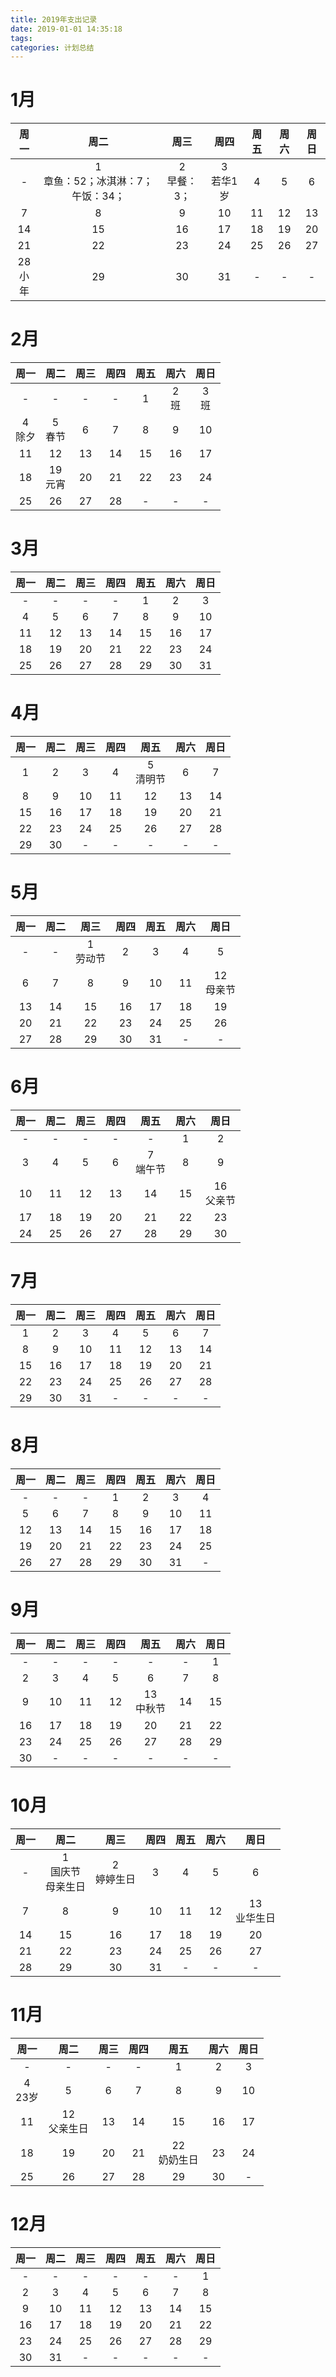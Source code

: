 ```yaml
---
title: 2019年支出记录
date: 2019-01-01 14:35:18
tags:
categories: 计划总结
---
```



# 1月

|周一|周二|周三|周四|周五|周六|周日|
|:--:|:--:|:--:|:--:|:--:|:--:|:--:|
|-|1<br>章鱼：52；冰淇淋：7；午饭：34；|2<br>早餐：3；|3<br>若华1岁|4<br>|5<br>|6<br>|
|7<br>|8<br>|9<br>|10<br>|11<br>|12<br>|13<br>|
|14<br>|15<br>|16<br>|17<br>|18<br>|19<br>|20<br>|
|21<br>|22<br>|23<br>|24<br>|25<br>|26<br>|27<br>|
|28<br>小年|29<br>|30<br>|31<br>|-|-|-|


# 2月

|周一|周二|周三|周四|周五|周六|周日|
|:--:|:--:|:--:|:--:|:--:|:--:|:--:|
|-|-|-|-|1<br>|2<br>班|3<br>班|
|4<br>除夕|5<br>春节|6<br>|7<br>|8<br>|9<br>|10<br>|
|11<br>|12<br>|13<br>|14<br>|15<br>|16<br>|17<br>|
|18<br>|19<br>元宵|20<br>|21<br>|22<br>|23<br>|24<br>|
|25<br>|26<br>|27<br>|28<br>|-|-|-|


# 3月

|周一|周二|周三|周四|周五|周六|周日|
|:--:|:--:|:--:|:--:|:--:|:--:|:--:|
|-|-|-|-|1<br>|2<br>|3<br>|
|4<br>|5<br>|6<br>|7<br>|8<br>|9<br>|10<br>|
|11<br>|12<br>|13<br>|14<br>|15<br>|16<br>|17<br>|
|18<br>|19<br>|20<br>|21<br>|22<br>|23<br>|24<br>|
|25<br>|26<br>|27<br>|28<br>|29<br>|30<br>|31<br>|


# 4月

|周一|周二|周三|周四|周五|周六|周日|
|:--:|:--:|:--:|:--:|:--:|:--:|:--:|
|1<br>|2<br>|3<br>|4<br>|5<br>清明节|6<br>|7<br>|
|8<br>|9<br>|10<br>|11<br>|12<br>|13<br>|14<br>|
|15<br>|16<br>|17<br>|18<br>|19<br>|20<br>|21<br>|
|22<br>|23<br>|24<br>|25<br>|26<br>|27<br>|28<br>|
|29<br>|30<br>|-|-|-|-|-|


# 5月

|周一|周二|周三|周四|周五|周六|周日|
|:--:|:--:|:--:|:--:|:--:|:--:|:--:|
|-|-|1<br>劳动节|2<br>|3<br>|4<br>|5<br>|
|6<br>|7<br>|8<br>|9<br>|10<br>|11<br>|12<br>母亲节|
|13<br>|14<br>|15<br>|16<br>|17<br>|18<br>|19<br>|
|20<br>|21<br>|22<br>|23<br>|24<br>|25<br>|26<br>|
|27<br>|28<br>|29<br>|30<br>|31<br>|-|-|


# 6月

|周一|周二|周三|周四|周五|周六|周日|
|:--:|:--:|:--:|:--:|:--:|:--:|:--:|
|-|-|-|-|-|1<br>|2<br>|
|3<br>|4<br>|5<br>|6<br>|7<br>端午节|8<br>|9<br>|
|10<br>|11<br>|12<br>|13<br>|14<br>|15<br>|16<br>父亲节|
|17<br>|18<br>|19<br>|20<br>|21<br>|22<br>|23<br>|
|24<br>|25<br>|26<br>|27<br>|28<br>|29<br>|30<br>|


# 7月

|周一|周二|周三|周四|周五|周六|周日|
|:--:|:--:|:--:|:--:|:--:|:--:|:--:|
|1<br>|2<br>|3<br>|4<br>|5<br>|6<br>|7<br>|
|8<br>|9<br>|10<br>|11<br>|12<br>|13<br>|14<br>|
|15<br>|16<br>|17<br>|18<br>|19<br>|20<br>|21<br>|
|22<br>|23<br>|24<br>|25<br>|26<br>|27<br>|28<br>|
|29<br>|30<br>|31<br>|-|-|-|-|


# 8月

|周一|周二|周三|周四|周五|周六|周日|
|:--:|:--:|:--:|:--:|:--:|:--:|:--:|
|-|-|-|1<br>|2<br>|3<br>|4<br>|
|5<br>|6<br>|7<br>|8<br>|9<br>|10<br>|11<br>|
|12<br>|13<br>|14<br>|15<br>|16<br>|17<br>|18<br>|
|19<br>|20<br>|21<br>|22<br>|23<br>|24<br>|25<br>|
|26<br>|27<br>|28<br>|29<br>|30<br>|31<br>|-|


# 9月

|周一|周二|周三|周四|周五|周六|周日|
|:--:|:--:|:--:|:--:|:--:|:--:|:--:|
|-|-|-|-|-|-|1<br>|
|2<br>|3<br>|4<br>|5<br>|6<br>|7<br>|8<br>|
|9<br>|10<br>|11<br>|12<br>|13<br>中秋节|14<br>|15<br>|
|16<br>|17<br>|18<br>|19<br>|20<br>|21<br>|22<br>|
|23<br>|24<br>|25<br>|26<br>|27<br>|28<br>|29<br>|
|30<br>|-|-|-|-|-|-|


# 10月

|周一|周二|周三|周四|周五|周六|周日|
|:--:|:--:|:--:|:--:|:--:|:--:|:--:|
|-|1<br>国庆节<br>母亲生日|2<br>婷婷生日|3<br>|4<br>|5<br>|6<br>|
|7<br>|8<br>|9<br>|10<br>|11<br>|12<br>|13<br>业华生日|
|14<br>|15<br>|16<br>|17<br>|18<br>|19<br>|20<br>|
|21<br>|22<br>|23<br>|24<br>|25<br>|26<br>|27<br>|
|28<br>|29<br>|30<br>|31<br>|-|-|-|


# 11月

|周一|周二|周三|周四|周五|周六|周日|
|:--:|:--:|:--:|:--:|:--:|:--:|:--:|
|-|-|-|-|1<br>|2<br>|3<br>|
|4<br>23岁|5<br>|6<br>|7<br>|8<br>|9<br>|10<br>|
|11<br>|12<br>父亲生日|13<br>|14<br>|15<br>|16<br>|17<br>|
|18<br>|19<br>|20<br>|21<br>|22<br>奶奶生日|23<br>|24<br>|
|25<br>|26<br>|27<br>|28<br>|29<br>|30<br>|-|


# 12月

|周一|周二|周三|周四|周五|周六|周日|
|:--:|:--:|:--:|:--:|:--:|:--:|:--:|
|-|-|-|-|-|-|1<br>|
|2<br>|3<br>|4<br>|5<br>|6<br>|7<br>|8<br>|
|9<br>|10<br>|11<br>|12<br>|13<br>|14<br>|15<br>|
|16<br>|17<br>|18<br>|19<br>|20<br>|21<br>|22<br>|
|23<br>|24<br>|25<br>|26<br>|27<br>|28<br>|29<br>|
|30<br>|31<br>|-|-|-|-|-|
